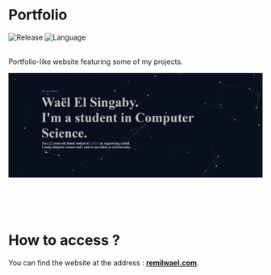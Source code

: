 # Portfolio


![Release](https://img.shields.io/badge/Release-1.1-blueviolet)
![Language](https://img.shields.io/badge/Language-Javascript-ffcc14)

<br/>
 Portfolio-like website featuring some of my projects.

<p align="center">
	<img src="./ressources/readme/thumbnail.PNG" width="700">
</p>

<br/>
<br/>
<br/>

# How to access ?

You can find the website at the address : **[remilwael.com](https://remilrls.github.io/Portfolio/)**.

 <br/>
